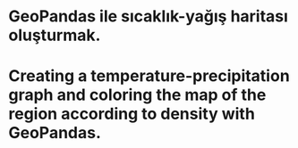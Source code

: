 # GeoPandas ile sıcaklık-yağış haritası oluşturmak.
# Creating a temperature-precipitation graph and coloring the map of the region according to density with GeoPandas.
